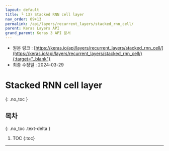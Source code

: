 ```yaml
---
layout: default
title: └ 13) Stacked RNN cell layer
nav_order: 09+13
permalink: /api/layers/recurrent_layers/stacked_rnn_cell/
parent: Keras Layers API
grand_parent: Keras 3 API 문서
---
```


* 원본 링크 : [https://keras.io/api/layers/recurrent_layers/stacked_rnn_cell/](https://keras.io/api/layers/recurrent_layers/stacked_rnn_cell/){:target="_blank"}
* 최종 수정일 : 2024-03-29

# Stacked RNN cell layer
{: .no_toc }

## 목차
{: .no_toc .text-delta }

1. TOC
{:toc}

---
